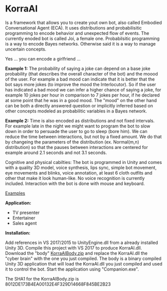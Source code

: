 # KorraAI

Is a framework that allows you to create yout own bot, also called Embodied Conversational Agent (ECA). It uses distributions and probabilisitic programming to encode behavior and unexpected flow of events. The currently enoded bot is called Joi, a female one. Probabilsitic programming is a way to encode Bayes networks. Otherwise said it is a way to manage uncertain concepts. 

Yes ... you can encode a girlfriend ...

**Example 1:**
The probability of saying a joke can depend on a base joke probability (that describes the overall character of the bot) and the moood of the user. For example a bad mood can indicate that it is better that the bot says more jokes (to improve the mood the Interlocutor). So if the user has indicated a bad mood we can infer a higher chance of saying a joke, for example 10 jokes per hour in comparison to 7 jokes per hour, if he declared at some point that he was in a good mood. The "mood" on the other hand can be both a directly answered question or implicitly inferred based on other concepts modeled as probabilitic variables in a Bayes network.

**Example 2:**
Time is also encoded as distributions and not fixed intervals. For example late in the night we might want to program the bot to slow down in order to persuade the user to go to sleep (bore him). We can reduce the time between interactions, but not by a fixed amount. We do that by changeing the parameters of the distribution (ex. Normal(m,n) distribution) so that the pauses between interactions are centered for example around 2.1 seconds and not 3.1 seconds.

Cognitive and physical cabilties:
The bot is programmed in Unity and comes with a quality 3D model, voice synthesis, lips sync, simple bot movement, eye movements and blinks, voice annotation, at least 6 cloth outfits and other that make it look human-like. No voice recognition is currently included. Interaction with the bot is done with mouse and keyboard.

[Examples](../../wiki/Examples)

**Application:**
- TV presenter
- Entertainer
- Sales agent

**Installation:**

Add references in VS 2017/2015 to UnityEngine.dll from a already installed Unity 3D. Compile this project with VS 2017 to produce KorraAI.dll. Download the "body" [KorraAIBody.zip](https://1drv.ms/u/s!AsoOXKPKfQ6FgcpyvB30Zeb7aBTzJQ) and replace the KorraAI.dll the "cyber brain" with the one you just compiled. The body is a binary compiled Unity 3D application that will load the KorraAI.dll you just compiled and used it to control the bot. Start the application using "Companion.exe". 

The SHA1 for the KorraAIBody.zip is 8012DE173B4EA00132E4F329D14668F845BE2B23
